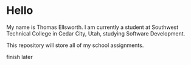 # Hello

My name is Thomas Ellsworth. I am currently a student at Southwest Technical College in Cedar City, Utah, studying Software Development.

This repository will store all of my school assignments.

finish later
